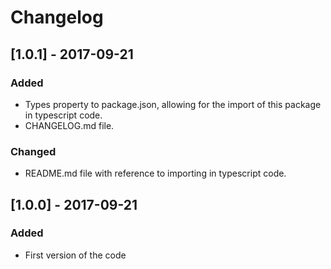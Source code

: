 # Changelog

## [1.0.1] - 2017-09-21
### Added

- Types property to package.json, allowing for the import of this package in typescript code.
- CHANGELOG.md file.

### Changed

- README.md file with reference to importing in typescript code.

## [1.0.0] - 2017-09-21
### Added

- First version of the code